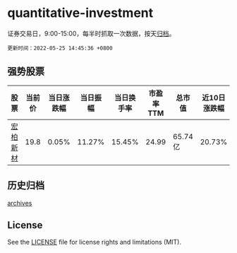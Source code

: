 # quantitative-investment

证券交易日，9:00-15:00，每半时抓取一次数据，按天[归档](archives)。

`更新时间：2022-05-25 14:45:36 +0800`

## 强势股票

|股票|当前价|当日涨跌幅|当日振幅|当日换手率|市盈率TTM|总市值|近10日涨跌幅|
|----|----|----|----|----|----|----|----|
|[宏柏新材](https://xueqiu.com/S/SH605366)|19.8|0.05%|11.27%|15.45%|24.99|65.74亿|20.73%|

## 历史归档

[archives](archives)

## License

See the [LICENSE](LICENSE) file for license rights and limitations (MIT).